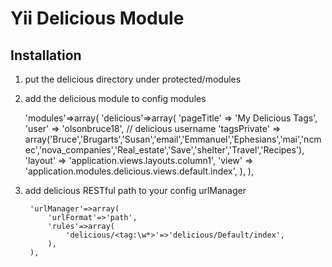 # Yii Delicious Module

## Installation

1. put the delicious directory under protected/modules


1. add the delicious module to config modules

    'modules'=>array(
		'delicious'=>array(
			'pageTitle' => 'My Delicious Tags', 
			'user' => 'olsonbruce18',  // delicious username
			'tagsPrivate' => array('Bruce','Brugarts','Susan','email','Emmanuel','Ephesians','mai','ncmec','nova_companies','Real_estate','Save','shelter','Travel','Recipes'),
			'layout' => 'application.views.layouts.column1',
			'view' => 'application.modules.delicious.views.default.index',
		),
    ),


1. add delicious RESTful path to your config urlManager

		'urlManager'=>array(
			'urlFormat'=>'path',
			'rules'=>array(
				'delicious/<tag:\w*>'=>'delicious/Default/index',
			),
		),
